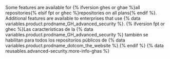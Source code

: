Some features are available for {% ifversion ghes or ghae %}all repositories{% elsif fpt or ghec %}repositories on all plans{% endif %}. Additional features are available to enterprises that use {% data variables.product.prodname_GH_advanced_security %}. {% ifversion fpt or ghec %}Las características de la {% data variables.product.prodname_GH_advanced_security %} también se habilitan para todos los repositorios públicos de {% data variables.product.prodname_dotcom_the_website %}.{% endif %} {% data reusables.advanced-security.more-info-ghas %}
